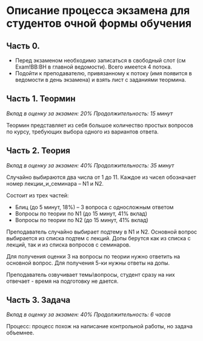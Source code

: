 
# Описание процесса экзамена для студентов очной формы обучения

## Часть 0.

- Перед экзаменом необходимо записаться в свободный слот (см Exam!BB:BH в главной ведомости). Всего имеется 4 потока.
- Подойти к преподавателю, привязанному к потоку (имя появится в ведомости в день экзамена) и взять лист с заданиями теормина.

## Часть 1. Теормин

*Вклад в оценку за экзамен: 20%*
*Продолжительность: 15 минут*

Теормин представляет из себя большое количество простых вопросов по курсу, требующих выбора одного из вариантов ответа.

## Часть 2. Теория

*Вклад в оценку за экзамен: 40%*
*Продолжительность: 35 минут* 

Случайно выбираются два числа от 1 до 11. Каждое из чисел обозначает номер лекции_и_семинара – N1 и N2.

Состоит из трех частей:
- Блиц (до 5 минут, 18%) – 3 вопроса с односложным ответом
- Вопросы по теории по N1 (до 15 минут, 41% вклад)
- Вопросы по теории по N2 (до 15 минут, 41% вклад)
 
Преподаватель случайно выбирает подтему в N1 и N2.
Основной вопрос выбирается из списка подтем с лекций. Допы берутся как из списка с лекций, так и из списка вопросов с семинаров.

Для получения оценки 3 на вопросы по теории нужно ответить на основной вопрос. Для получения 5-ки нужны ответы на допы.

Преподаватель озвучивает темы\вопросы, студент сразу на них отвечает - время на подготовку не дается.

## Часть 3. Задача

*Вклад в оценку за экзамен: 40%*
*Продолжительность: 6 часов*

Процесс:­­­­ процесс похож на напи­сание контрольной работы, но задача объемнее.
